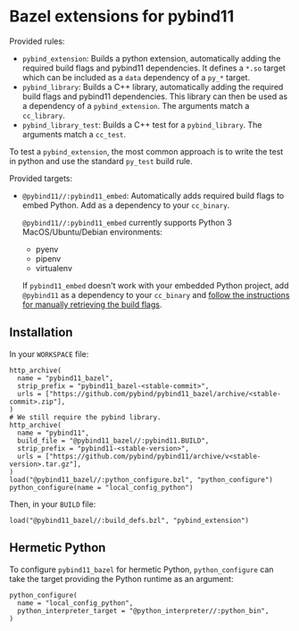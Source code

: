 # Bazel extensions for pybind11

Provided rules:

- `pybind_extension`: Builds a python extension, automatically adding the
  required build flags and pybind11 dependencies. It defines a `*.so` target
  which can be included as a `data` dependency of a `py_*` target.
- `pybind_library`: Builds a C++ library, automatically adding the required
  build flags and pybind11 dependencies. This library can then be used as a
  dependency of a `pybind_extension`. The arguments match a `cc_library`.
- `pybind_library_test`: Builds a C++ test for a `pybind_library`. The arguments
  match a `cc_test`.

To test a `pybind_extension`, the most common approach is to write the test in
python and use the standard `py_test` build rule.

Provided targets:

 - `@pybind11//:pybind11_embed`: Automatically adds required build flags to 
   embed Python.
   Add as a dependency to your `cc_binary`. 
   
   `@pybind11//:pybind11_embed` currently supports Python 3 MacOS/Ubuntu/Debian
    environments:
   - pyenv
   - pipenv
   - virtualenv
   
   If `pybind11_embed` doesn't work with your embedded Python project, add 
   `@pybind11` as a dependency to your `cc_binary` and [follow the instructions
    for manually retrieving the build flags](https://docs.python.org/3/extending/embedding.html#embedding-python-in-c).
    

## Installation

In your `WORKSPACE` file:

```starlark
http_archive(
  name = "pybind11_bazel",
  strip_prefix = "pybind11_bazel-<stable-commit>",
  urls = ["https://github.com/pybind/pybind11_bazel/archive/<stable-commit>.zip"],
)
# We still require the pybind library.
http_archive(
  name = "pybind11",
  build_file = "@pybind11_bazel//:pybind11.BUILD",
  strip_prefix = "pybind11-<stable-version>",
  urls = ["https://github.com/pybind/pybind11/archive/v<stable-version>.tar.gz"],
)
load("@pybind11_bazel//:python_configure.bzl", "python_configure")
python_configure(name = "local_config_python")
```

Then, in your `BUILD` file:

```starlark
load("@pybind11_bazel//:build_defs.bzl", "pybind_extension")
```

## Hermetic Python

To configure `pybind11_bazel` for hermetic Python, `python_configure` can take
the target providing the Python runtime as an argument:

```starlark
python_configure(
  name = "local_config_python",
  python_interpreter_target = "@python_interpreter//:python_bin",
)
```
